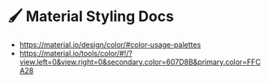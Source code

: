# :paintbrush: Material Styling Docs

- https://material.io/design/color/#color-usage-palettes
- https://material.io/tools/color/#!/?view.left=0&view.right=0&secondary.color=607D8B&primary.color=FFCA28